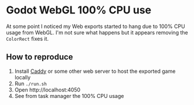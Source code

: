 # Godot WebGL 100% CPU use

At some point I noticed my Web exports started to hang due to 100% CPU usage from WebGL. I'm not sure what happens but it appears removing the `ColorRect` fixes it.

## How to reproduce

1. Install [Caddy](https://caddyserver.com/) or some other web server to host the exported game locally
2. Run `./run.sh`
3. Open http://localhost:4050
4. See from task manager the 100% CPU usage

